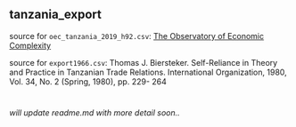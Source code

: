 ## tanzania_export

source for `oec_tanzania_2019_h92.csv`: 
[The Observatory of Economic Complexity](https://oec.world/en/visualize/tree_map/hs92/export/tza/all/show/2019/)

source for `export1966.csv`: 
Thomas J. Biersteker. Self-Reliance in Theory and Practice in Tanzanian Trade Relations. International Organization, 1980, Vol. 34, No. 2 (Spring, 1980), pp. 229- 264

#
*will update readme.md with more detail soon..*
